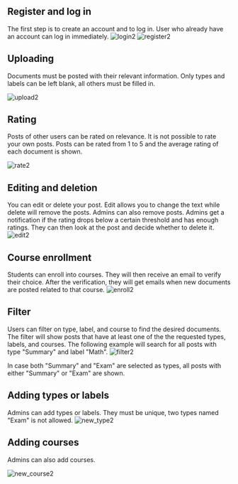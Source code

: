 ## Register and log in

The first step is to create an account and to log in. User who already have an account can log in immediately.
![login2](https://github.com/DevOpsCloud2024/DevOpsCloud/assets/79517447/8bfb1341-e854-4958-b8bd-27625eff1565)
![register2](https://github.com/DevOpsCloud2024/DevOpsCloud/assets/79517447/cdbf9bcd-6cab-487d-95e5-e1957995297a)


## Uploading

Documents must be posted with their relevant information. Only types and labels can be left blank, all others must be filled in.

![upload2](https://github.com/DevOpsCloud2024/DevOpsCloud/assets/79517447/c3a979af-5d13-4857-9b85-91afc85b4538)

## Rating

Posts of other users can be rated on relevance. It is not possible to rate your own posts. Posts can be rated from 1 to 5 and the average rating of each document is shown.

![rate2](https://github.com/DevOpsCloud2024/DevOpsCloud/assets/79517447/f379d272-a4d5-489b-abd9-b58959bfb39c)


## Editing and deletion

You can edit or delete your post. Edit allows you to change the text while delete will remove the posts. Admins can also remove posts. Admins get a notification if the rating drops below a certain threshold and has enough ratings. They can then look at the post and decide whether to delete it.
![edit2](https://github.com/DevOpsCloud2024/DevOpsCloud/assets/79517447/d0f35714-67fc-4fd6-971a-57ff18f7063e)

## Course enrollment
Students can enroll into courses. They will then receive an email to verify their choice. After the verification, they will get emails when new documents are posted related to that course.
![enroll2](https://github.com/DevOpsCloud2024/DevOpsCloud/assets/79517447/cbf3a731-3355-451a-a761-154bdf0b4edb)


## Filter
Users can filter on type, label, and course to find the desired documents. The filter will show posts that have at least one of the the requested types, labels, and courses.
The following example will search for all posts with type "Summary" and label "Math".
![filter2](https://github.com/DevOpsCloud2024/DevOpsCloud/assets/79517447/c2303d49-38e6-4067-af8a-317ec87318db)


In case both "Summary" and "Exam" are selected as types, all posts with either "Summary" or "Exam" are shown.


## Adding types or labels
Admins can add types or labels. They must be unique, two types named "Exam" is not allowed.
![new_type2](https://github.com/DevOpsCloud2024/DevOpsCloud/assets/79517447/e2b28f38-838d-4861-ba2d-e85649e21668)

## Adding courses
Admins can also add courses.

![new_course2](https://github.com/DevOpsCloud2024/DevOpsCloud/assets/79517447/5719891d-f04b-4701-91fb-b92ef55b874c)



